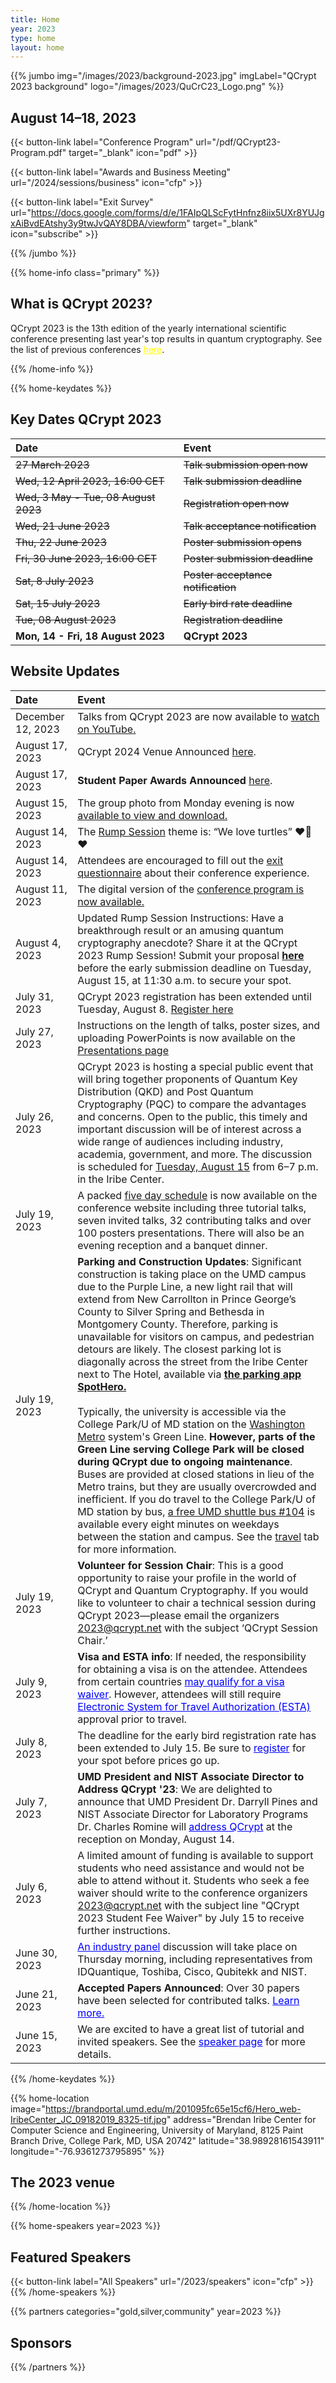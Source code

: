 ```yaml
---
title: Home
year: 2023
type: home
layout: home
---
```

<!-- JUMBO -->
{{% jumbo img="/images/2023/background-2023.jpg" imgLabel="QCrypt 2023 background" 
logo="/images/2023/QuCrC23_Logo.png" %}}

## August 14–18, 2023

{{< button-link label="Conference Program"
                url="/pdf/QCrypt23-Program.pdf"
                target="_blank"
                icon="pdf" >}}

{{< button-link label="Awards and Business Meeting"
                url="/2024/sessions/business"
                icon="cfp" >}}

{{< button-link label="Exit Survey"
                url="https://docs.google.com/forms/d/e/1FAIpQLScFytHnfnz8iix5UXr8YUJgxAiBvdEAtshy3y9twJvQAY8DBA/viewform"
                target="_blank"
                icon="subscribe" >}}


{{% /jumbo %}}


{{% home-info class="primary" %}}

## What is QCrypt 2023?

QCrypt 2023 is the 13th edition of the yearly international scientific conference presenting last year's top results in quantum cryptography. See the list of previous conferences <a style="color: yellow" href="/2024/charter/#history-of-qcrypt">here</a>.

{{% /home-info %}}

{{% home-keydates %}}
	
## Key Dates QCrypt 2023
|Date |Event|
|:----|:----|
|<strike> 27 March 2023 </strike> | <!-- <a href="https://hotcrp.science.uva.nl/" target="_blank"> --> <strike> Talk submission open now </strike>|
|<strike> Wed, 12 April 2023, 16:00 CET </strike> | <strike> Talk submission deadline </strike>|
|<strike> Wed, 3 May - Tue, 08 August 2023 </strike>| <strike> Registration open now </strike>|
|<strike> Wed, 21 June 2023</strike>|<strike> Talk acceptance notification </strike>|
|<strike>Thu, 22 June 2023</strike>|<strike> Poster submission opens</strike>|
|<strike>Fri, 30 June 2023, 16:00 CET</strike>|<strike>Poster submission deadline</strike>|
|<strike>Sat, 8 July 2023</strike>| <strike>Poster acceptance notification</strike>|
|<strike>Sat, 15 July 2023</strike>| <strike>Early bird rate deadline</strike>|
|<strike>Tue, 08 August 2023</strike>| <strike>Registration deadline</strike>|
|<strong>Mon, 14 - Fri, 18 August 2023 </strong>| <strong>QCrypt 2023</strong>|



## Website Updates
|Date |Event|
|:----|:----|
|December 12, 2023 |Talks from QCrypt 2023 are now available to <a href="https://www.youtube.com/playlist?list=PLbY0Lk6JsgBEph5CPYTQZs6cOKBPGSnnI">watch on YouTube.</a>|
|August 17, 2023 | QCrypt 2024 Venue Announced <a href="/2023/2024"> here</a>.|
|August 17, 2023 | <strong>Student Paper Awards Announced</strong> <a href="/2023/sessions/business/">here</a>.|
|August 15, 2023 | The group photo from Monday evening is now <a href="https://umd.box.com/s/ro56fac22mf5j8xkjcb06ggw0igil4nv">available to view and download.</a>|
|August 14, 2023 | The <a href="/2023/sessions/rump/">Rump Session</a> theme is: “We love turtles” ❤️🐢❤️|
|August 14, 2023 | Attendees are encouraged to fill out the <a target="_blank" href="https://docs.google.com/forms/d/e/1FAIpQLScFytHnfnz8iix5UXr8YUJgxAiBvdEAtshy3y9twJvQAY8DBA/viewform">exit questionnaire</a> about their conference experience.|
|August 11, 2023 | The digital version of the <a href="https://umd.box.com/s/0gp344b5j4wupyrv9wbivjdpfw350rvx">conference program is now available.|
|August 4, 2023 | Updated Rump Session Instructions: Have a breakthrough result or an amusing quantum cryptography anecdote? Share it at the QCrypt 2023 Rump Session! Submit your proposal <a href="/2023/sessions/rump/"><strong>here</strong></a> before the early submission deadline on Tuesday, August 15, at 11:30 a.m. to secure your spot.|
|July 31, 2023 | QCrypt 2023 registration has been extended until Tuesday, August 8. [Register here](https://app.certain.com/profile/3363153) |
|July 27, 2023 | Instructions on the length of talks, poster sizes, and uploading PowerPoints is now available on the <a href="2023/presentations/">Presentations page</a>|
|July 26, 2023 |  QCrypt 2023 is hosting a special public event that will bring together proponents of Quantum Key Distribution (QKD) and Post Quantum Cryptography (PQC) to compare the advantages and concerns. Open to the public, this timely and important discussion will be of interest across a wide range of audiences including industry, academia, government, and more. The discussion is scheduled for <a href="/2023/schedule/#day_2023-08-15">Tuesday, August 15</a> from 6–7 p.m. in the Iribe Center.|
|July 19, 2023| A packed <a href="/2023/schedule">five day schedule</a> is now available on the conference website including three tutorial talks, seven invited talks, 32 contributing talks and over 100 posters presentations. There will also be an evening reception and a banquet dinner.|
| July 19, 2023 | <strong>Parking and Construction Updates</strong>: Significant construction is taking place on the UMD campus due to the Purple Line, a new light rail that will extend from New Carrollton in Prince George’s County to Silver Spring and Bethesda in Montgomery County. Therefore, parking is unavailable for visitors on campus, and pedestrian detours are likely. The closest parking lot is diagonally across the street from the Iribe Center next to The Hotel, available via <strong><a href="https://www.offcampusparking.com/collegepark">the parking app SpotHero.</a></strong><br><br>Typically, the university is accessible via the College Park/U of MD station on the <a href="https://www.wmata.com/">Washington Metro</a> system's Green Line. <strong>However, parts of the Green Line serving College Park will be closed during QCrypt due to ongoing maintenance</strong>. Buses are provided at closed stations in lieu of the Metro trains, but they are usually overcrowded and inefficient. If you do travel to the College Park/U of MD station by bus, <a href="https://transportation.umd.edu/shuttle-um/104/501">a free UMD shuttle bus #104</a> is available every eight minutes on weekdays between the station and campus. See the <a href="https://2023.qcrypt.net/travel/">travel</a> tab for more information.|
| July 19, 2023 | <strong>Volunteer for Session Chair</strong>: This is a good opportunity to raise your profile in the world of QCrypt and Quantum Cryptography. If you would like to volunteer to chair a technical session during QCrypt 2023—please email the organizers [2023@qcrypt.net](mailto:2023@qcrypt.net?subject=QCrypt%20Session%20Chair) with the subject ‘QCrypt Session Chair.’|
|July 9, 2023 | <strong>Visa and ESTA info</strong>: If needed, the responsibility for obtaining a visa is on the attendee. Attendees from certain countries <a style="color: blue" href="https://esta.cbp.dhs.gov/esta">may qualify for a visa waiver</a>. However, attendees will still require <a style="color: blue" href="https://esta.cbp.dhs.gov/esta">Electronic System for Travel Authorization (ESTA)</a> approval prior to travel.|
|July 8, 2023 | The deadline for the early bird registration rate has been extended to July 15. Be sure to <a style="color: blue" href="/2023/registration">register</a> for your spot before prices go up.|
|July 7, 2023 | <strong>UMD President and NIST Associate Director to Address QCrypt '23</strong>: We are delighted to announce that UMD President Dr. Darryll Pines and NIST Associate Director for Laboratory Programs Dr. Charles Romine will <a style="color: blue" href="/2023/speakers">address QCrypt</a> at the reception on Monday, August 14.|
|July 6, 2023| A limited amount of funding is available to support students who need assistance and would not be able to attend without it. Students who seek a fee waiver should write to the conference organizers [2023@qcrypt.net](mailto:2023@qcrypt.net?subject=QCrypt%202023%20Student%20Fee%20Waiver) with the subject line "QCrypt 2023 Student Fee Waiver" by July 15 to receive further instructions.|
|June 30, 2023 | <a style="color: blue" href="/2023/speakers">An industry panel</a> discussion will take place on Thursday morning, including representatives from IDQuantique, Toshiba, Cisco, Qubitekk and NIST.|
|June 21, 2023 | <strong>Accepted Papers Announced</strong>: Over 30 papers have been selected for contributed talks. <a style="color: blue" href="/2023/accepted-papers">Learn more.</a>|
|June 15, 2023 | We are excited to have a great list of tutorial and invited speakers. See the <a style="color: blue" href="/2023/peakers">speaker page</a> for more details.|



{{% /home-keydates %}}

{{% home-location
    image="https://brandportal.umd.edu/m/201095fc65e15cf6/Hero_web-IribeCenter_JC_09182019_8325-tif.jpg"
    address="Brendan Iribe Center for Computer Science and Engineering, University of Maryland, 8125 Paint Branch Drive, College Park, MD, USA 20742"
    latitude="38.98928161543911"
    longitude="-76.9361273795895"
    %}}

## The 2023 venue
{{% /home-location %}}

{{% home-speakers year=2023 %}}
## Featured Speakers
{{< button-link label="All Speakers"
                url="/2023/speakers"
                icon="cfp" >}}
{{% /home-speakers %}}

{{% partners categories="gold,silver,community" year=2023 %}}
## Sponsors
{{% /partners %}}

